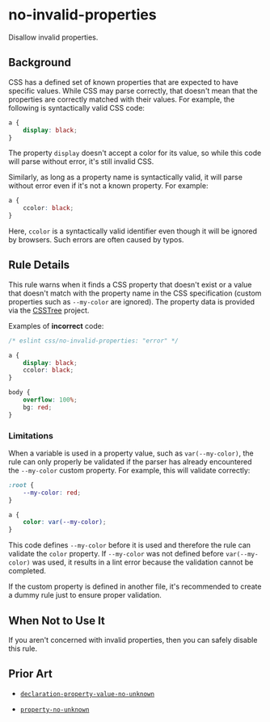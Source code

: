 # no-invalid-properties

Disallow invalid properties.

## Background

CSS has a defined set of known properties that are expected to have specific values. While CSS may parse correctly, that doesn't mean that the properties are correctly matched with their values. For example, the following is syntactically valid CSS code:

```css
a {
	display: black;
}
```

The property `display` doesn't accept a color for its value, so while this code will parse without error, it's still invalid CSS.

Similarly, as long as a property name is syntactically valid, it will parse without error even if it's not a known property. For example:

```css
a {
	ccolor: black;
}
```

Here, `ccolor` is a syntactically valid identifier even though it will be ignored by browsers. Such errors are often caused by typos.

## Rule Details

This rule warns when it finds a CSS property that doesn't exist or a value that doesn't match with the property name in the CSS specification (custom properties such as `--my-color` are ignored). The property data is provided via the [CSSTree](https://github.com/csstree/csstree) project.

Examples of **incorrect** code:

```css
/* eslint css/no-invalid-properties: "error" */

a {
	display: black;
	ccolor: black;
}

body {
	overflow: 100%;
	bg: red;
}
```

### Limitations

When a variable is used in a property value, such as `var(--my-color)`, the rule can only properly be validated if the parser has already encountered the `--my-color` custom property. For example, this will validate correctly:

```css
:root {
	--my-color: red;
}

a {
	color: var(--my-color);
}
```

This code defines `--my-color` before it is used and therefore the rule can validate the `color` property. If `--my-color` was not defined before `var(--my-color)` was used, it results in a lint error because the validation cannot be completed.

If the custom property is defined in another file, it's recommended to create a dummy rule just to ensure proper validation.

## When Not to Use It

If you aren't concerned with invalid properties, then you can safely disable this rule.

## Prior Art

- [`declaration-property-value-no-unknown`](https://stylelint.io/user-guide/rules/declaration-property-value-no-unknown/)

- [`property-no-unknown`](https://stylelint.io/user-guide/rules/property-no-unknown)
